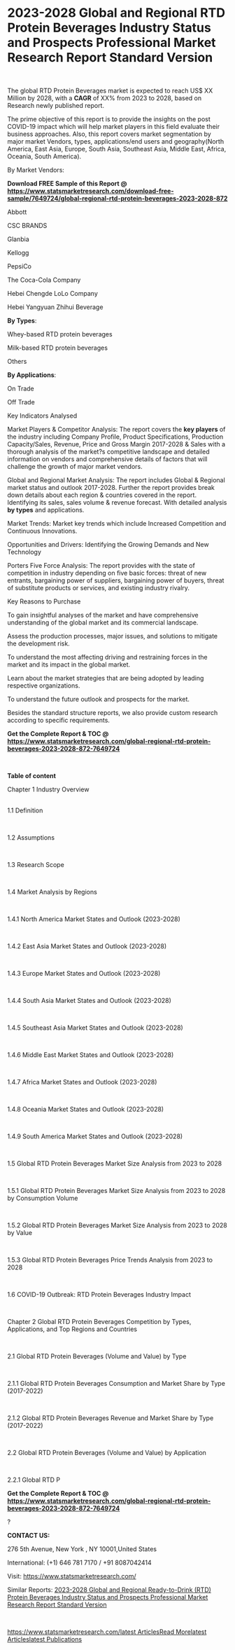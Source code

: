 <h1>2023-2028 Global and Regional RTD Protein Beverages Industry Status and Prospects Professional Market Research Report Standard Version</h1><br/><p>The global RTD Protein Beverages market is expected to reach US$ XX Million by 2028, with a <strong>CAGR</strong> of XX% from 2023 to 2028, based on Research newly published report.</p>
 
 
 
 <p>The prime objective of this report is to provide the insights on the post COVID-19 impact which will help market players in this field evaluate their business approaches. Also, this report covers market segmentation by major market Vendors, types, applications/end users and geography(North America, East Asia, Europe, South Asia, Southeast Asia, Middle East, Africa, Oceania, South America).</p>
 
 
 
 <p>By Market Vendors:</p>
 
 
 
 <p><strong>Download FREE Sample of this Report @ <a href="https://www.statsmarketresearch.com/download-free-sample/7649724/global-regional-rtd-protein-beverages-2023-2028-872">https://www.statsmarketresearch.com/download-free-sample/7649724/global-regional-rtd-protein-beverages-2023-2028-872</a></strong></p>
 
 
 
 <p>Abbott</p>
 
 
 
 <p>CSC BRANDS</p>
 
 
 
 <p>Glanbia</p>
 
 
 
 <p>Kellogg</p>
 
 
 
 <p>PepsiCo</p>
 
 
 
 <p>The Coca-Cola Company</p>
 
 
 
 <p>Hebei Chengde LoLo Company</p>
 
 
 
 <p>Hebei Yangyuan Zhihui Beverage</p>
 
 
 
 <p><strong>By Types</strong>:</p>
 
 
 
 <p>Whey-based RTD protein beverages</p>
 
 
 
 <p>Milk-based RTD protein beverages</p>
 
 
 
 <p>Others</p>
 
 
 
 <p><strong><strong>By Applications</strong></strong>:</p>
 
 
 
 <p>On Trade</p>
 
 
 
 <p>Off Trade</p>
 
 
 
 <p>Key Indicators Analysed</p>
 
 
 
 <p>Market Players & Competitor Analysis: The report covers the <strong>key players</strong> of the industry including Company Profile, Product Specifications, Production Capacity/Sales, Revenue, Price and Gross Margin 2017-2028 & Sales with a thorough analysis of the market?s competitive landscape and detailed information on vendors and comprehensive details of factors that will challenge the growth of major market vendors.</p>
 
 
 
 <p>Global and Regional Market Analysis: The report includes Global & Regional market status and outlook 2017-2028. Further the report provides break down details about each region & countries covered in the report. Identifying its sales, sales volume & revenue forecast. With detailed analysis <strong>by types</strong> and applications.</p>
 
 
 
 <p>Market Trends: Market key trends which include Increased Competition and Continuous Innovations.</p>
 
 
 
 <p>Opportunities and Drivers: Identifying the Growing Demands and New Technology</p>
 
 
 
 <p>Porters Five Force Analysis: The report provides with the state of competition in industry depending on five basic forces: threat of new entrants, bargaining power of suppliers, bargaining power of buyers, threat of substitute products or services, and existing industry rivalry.</p>
 
 
 
 <p>Key Reasons to Purchase</p>
 
 
 
 <p>To gain insightful analyses of the market and have comprehensive understanding of the global market and its commercial landscape.</p>
 
 
 
 <p>Assess the production processes, major issues, and solutions to mitigate the development risk.</p>
 
 
 
 <p>To understand the most affecting driving and restraining forces in the market and its impact in the global market.</p>
 
 
 
 <p>Learn about the market strategies that are being adopted by leading respective organizations.</p>
 
 
 
 <p>To understand the future outlook and prospects for the market.</p>
 
 
 
 <p>Besides the standard structure reports, we also provide custom research according to specific requirements.</p>
 
 
 
 <div><b>Get the Complete Report & TOC @ <a href="https://www.statsmarketresearch.com/global-regional-rtd-protein-beverages-2023-2028-872-7649724">https://www.statsmarketresearch.com/global-regional-rtd-protein-beverages-2023-2028-872-7649724</a></b></div>
 
 
 
 <p><br />
 
 <b>Table of content</b></p>
 
 
 
 <p>Chapter 1 Industry Overview<br />
 
 <br />
 
 1.1 Definition<br />
 
 <br />
 
 1.2 Assumptions<br />
 
 <br />
 
 1.3 Research Scope<br />
 
 <br />
 
 1.4 Market Analysis by Regions<br />
 
 <br />
 
 1.4.1 North America Market States and Outlook (2023-2028)<br />
 
 <br />
 
 1.4.2 East Asia Market States and Outlook (2023-2028)<br />
 
 <br />
 
 1.4.3 Europe Market States and Outlook (2023-2028)<br />
 
 <br />
 
 1.4.4 South Asia Market States and Outlook (2023-2028)<br />
 
 <br />
 
 1.4.5 Southeast Asia Market States and Outlook (2023-2028)<br />
 
 <br />
 
 1.4.6 Middle East Market States and Outlook (2023-2028)<br />
 
 <br />
 
 1.4.7 Africa Market States and Outlook (2023-2028)<br />
 
 <br />
 
 1.4.8 Oceania Market States and Outlook (2023-2028)<br />
 
 <br />
 
 1.4.9 South America Market States and Outlook (2023-2028)<br />
 
 <br />
 
 1.5 Global RTD Protein Beverages Market Size Analysis from 2023 to 2028<br />
 
 <br />
 
 1.5.1 Global RTD Protein Beverages Market Size Analysis from 2023 to 2028 by Consumption Volume<br />
 
 <br />
 
 1.5.2 Global RTD Protein Beverages Market Size Analysis from 2023 to 2028 by Value<br />
 
 <br />
 
 1.5.3 Global RTD Protein Beverages Price Trends Analysis from 2023 to 2028<br />
 
 <br />
 
 1.6 COVID-19 Outbreak: RTD Protein Beverages Industry Impact<br />
 
 <br />
 
 Chapter 2 Global RTD Protein Beverages Competition by Types, Applications, and Top Regions and Countries<br />
 
 <br />
 
 2.1 Global RTD Protein Beverages (Volume and Value) by Type<br />
 
 <br />
 
 2.1.1 Global RTD Protein Beverages Consumption and Market Share by Type (2017-2022)<br />
 
 <br />
 
 2.1.2 Global RTD Protein Beverages Revenue and Market Share by Type (2017-2022)<br />
 
 <br />
 
 2.2 Global RTD Protein Beverages (Volume and Value) by Application<br />
 
 <br />
 
 2.2.1 Global RTD P</p>
 
 
 
 <div><b>Get the Complete Report & TOC @ <a href="https://www.statsmarketresearch.com/global-regional-rtd-protein-beverages-2023-2028-872-7649724">https://www.statsmarketresearch.com/global-regional-rtd-protein-beverages-2023-2028-872-7649724</a></b></div>
 
 
 
 <p>? </p>
 
 
 
 <p><b>CONTACT US:</b><br />
 
 276 5th Avenue, New York , NY 10001,United States<br />
 
 International: (+1) 646 781 7170 / +91 8087042414<br />
 
 Visit: <a href="https://www.statsmarketresearch.com/">https://www.statsmarketresearch.com/</a><br />
 
 Similar Reports: <a href="https://www.statsmarketresearch.com/global-regional-rtd-protein-beverages-2023-2028-872-7649724">2023-2028 Global and Regional Ready-to-Drink (RTD) Protein Beverages Industry Status and Prospects Professional Market Research Report Standard Version</a><br />
 
 <br />
 
 <a href="https://gyeongbokgung.com">https://www.statsmarketresearch.com/</a><a href="https://hallyeomaritime.com">latest Articles</a><a href="https://jingwansa.com">Read More</a><a href="https://nguoiviet.jp/">latest Articles</a><a href="https://www.intelmarketresearch.com/">latest Publications</a></p>